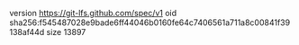 version https://git-lfs.github.com/spec/v1
oid sha256:f545487028e9bade6ff44046b0160fe64c7406561a711a8c00841f39138af44d
size 13897
